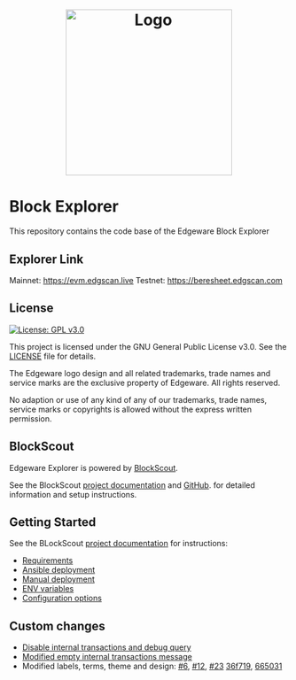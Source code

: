 <h1 align="center">
    <img src="https://evm.edgscan.live/images/edgeware-logo-49eab371ef7b8248bee47c979d4d5077.svg" alt="Logo" width="300" />
</h1>

# Block Explorer

This repository contains the code base of the Edgeware Block Explorer

## Explorer Link

Mainnet: https://evm.edgscan.live
Testnet: https://beresheet.edgscan.com

## License

[![License: GPL v3.0](https://img.shields.io/badge/License-GPL%20v3-blue.svg)](https://www.gnu.org/licenses/gpl-3.0)

This project is licensed under the GNU General Public License v3.0. See the [LICENSE](LICENSE) file for details.

The Edgeware logo design and all related trademarks, trade names and service marks are the exclusive property of Edgeware. All rights reserved.

No adaption or use of any kind of any of our trademarks, trade names, service marks or copyrights is allowed without the express written permission.

## BlockScout

Edgeware Explorer is powered by [BlockScout](https://github.com/blockscout/blockscout).

See the BlockScout [project documentation](https://docs.blockscout.com/) and [GitHub](https://github.com/blockscout/blockscout). for detailed information and setup instructions.

## Getting Started

See the BLockScout [project documentation](https://docs.blockscout.com/) for instructions:
- [Requirements](https://docs.blockscout.com/for-developers/information-and-settings/requirements)
- [Ansible deployment](https://docs.blockscout.com/for-developers/ansible-deployment)
- [Manual deployment](https://docs.blockscout.com/for-developers/manual-deployment)
- [ENV variables](https://docs.blockscout.com/for-developers/information-and-settings/env-variables)
- [Configuration options](https://docs.blockscout.com/for-developers/configuration-options)

## Custom changes

- [Disable internal transactions and debug query](https://github.com/crypto-org-chain/cronos-blockscout/commit/2c6b6a561724b63bdb74a2a57b030f9498d8f952)
- [Modified empty internal transactions message](https://github.com/crypto-org-chain/cronos-blockscout/commit/fe33a38c195bad83924d2bdd3800cff93abf172a)
- Modified labels, terms, theme and design: [#6](https://github.com/crypto-org-chain/cronos-blockscout/pull/6/files), [#12](https://github.com/crypto-org-chain/cronos-blockscout/pull/12/files), [#23](https://github.com/crypto-org-chain/cronos-blockscout/pull/23) [36f719](https://github.com/crypto-org-chain/cronos-blockscout/commit/36f7199893011afb25022841cd2b3a2556bb9d58), [665031](https://github.com/crypto-org-chain/cronos-blockscout/commit/66503103bc36f02c9d703d9851a505a9f3956a43)
